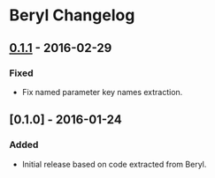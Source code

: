 # Beryl Changelog

## [0.1.1] - 2016-02-29
### Fixed
- Fix named parameter key names extraction.

## [0.1.0] - 2016-01-24
### Added
- Initial release based on code extracted from Beryl.

[0.1.1]: https://github.com/luislavena/radix/compare/v0.1.0...v0.1.1
